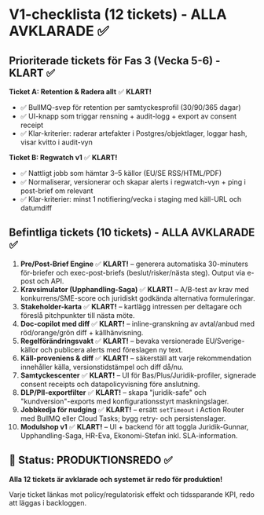 # V1-checklista (12 tickets) - ALLA AVKLARADE ✅

## Prioriterade tickets för Fas 3 (Vecka 5-6) - KLART ✅

**Ticket A: Retention & Radera allt** ✅ **KLART!**
- ✅ BullMQ-svep för retention per samtyckesprofil (30/90/365 dagar)
- ✅ UI-knapp som triggar rensning + audit-logg + export av consent receipt
- ✅ Klar-kriterier: raderar artefakter i Postgres/objektlager, loggar hash, visar kvitto i audit-vyn

**Ticket B: Regwatch v1** ✅ **KLART!**
- ✅ Nattligt jobb som hämtar 3–5 källor (EU/SE RSS/HTML/PDF)
- ✅ Normaliserar, versionerar och skapar alerts i regwatch-vyn + ping i post-brief om relevant
- ✅ Klar-kriterier: minst 1 notifiering/vecka i staging med käll-URL och datumdiff

## Befintliga tickets (10 tickets) - ALLA AVKLARADE ✅

1. **Pre/Post-Brief Engine** ✅ **KLART!** – generera automatiska 30-minuters för-briefer och exec-post-briefs (beslut/risker/nästa steg). Output via e-post och API.
2. **Kravsimulator (Upphandling-Saga)** ✅ **KLART!** – A/B-test av krav med konkurrens/SME-score och juridiskt godkända alternativa formuleringar.
3. **Stakeholder-karta** ✅ **KLART!** – kartlägg intressen per deltagare och föreslå pitchpunkter till nästa möte.
4. **Doc-copilot med diff** ✅ **KLART!** – inline-granskning av avtal/anbud med röd/orange/grön diff + källhänvisning.
5. **Regelförändringsvakt** ✅ **KLART!** – bevaka versionerade EU/Sverige-källor och publicera alerts med föreslagen ny text.
6. **Käll-proveniens & diff** ✅ **KLART!** – säkerställ att varje rekommendation innehåller källa, versionstidstämpel och diff då/nu.
7. **Samtyckescenter** ✅ **KLART!** – UI för Bas/Plus/Juridik-profiler, signerade consent receipts och datapolicyvisning före anslutning.
8. **DLP/PII-exportfilter** ✅ **KLART!** – skapa "juridik-safe" och "kundversion"-exports med konfigurationsstyrt maskningslager.
9. **Jobbkedja för nudging** ✅ **KLART!** – ersätt `setTimeout` i Action Router med BullMQ eller Cloud Tasks; bygg retry- och persistenslager.
10. **Modulshop v1** ✅ **KLART!** – UI + backend för att toggla Juridik-Gunnar, Upphandling-Saga, HR-Eva, Ekonomi-Stefan inkl. SLA-information.

## 🎯 Status: PRODUKTIONSREDO ✅

**Alla 12 tickets är avklarade och systemet är redo för produktion!**

Varje ticket länkas mot policy/regulatorisk effekt och tidssparande KPI, redo att läggas i backloggen.